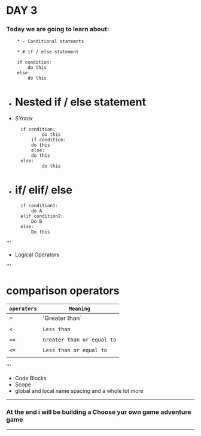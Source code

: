 # DAY 3

### Today we are going to learn about:
		* - Conditional statemnts
		
		* # if / else statement

		if condition:
			do this
		else:
			do this

* # Nested if / else statement

* <i> SYntax </i>

		if condition:
    			do this
    		if condition:
			do this
    		else:
			do this
		else:
    			do this

* # if/ elif/ else
		if condition1:
			do A
		elif condition2:
			Do B
		else:
			Do this
'''

- Logical Operators


'''
# comparison operators

| `operators`  | `Meaning`                  |
| ------------ | -------------------------- |
|    `>`       | 'Greater than`             |
|              |                            |
|    `<`       | `Less than`                |
|              |                            |
|    `>=`      | `Greater than or equal to` |
|              |                            |
|    `<=`      | `Less than or equal to`    |
|              |                            | 

'''

- Code Blocks
- Scope
- global and local name spacing and a whole lot more
---
### At the end i will be building a <b>Choose yur own game adventure game</b>

---
